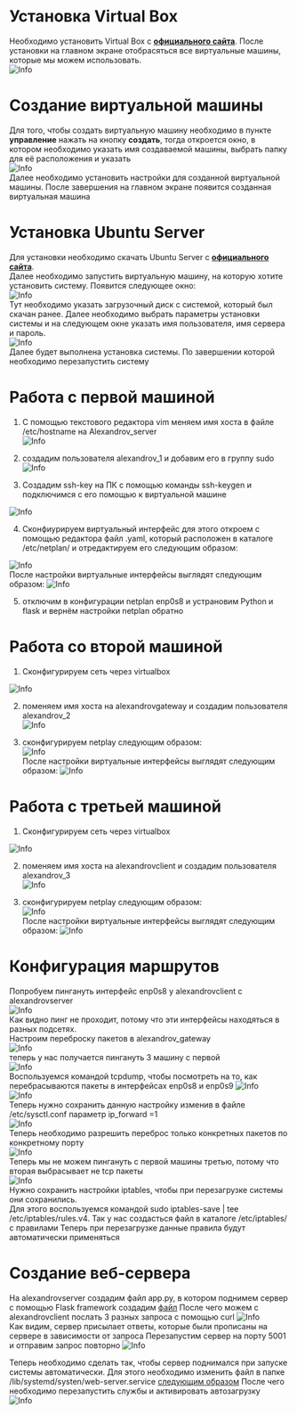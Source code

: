 # Установка Virtual Box
Необходимо установить Virtual Box с  **[официального сайта](https://www.virtualbox.org/)**.
После установки на главном экране отобрасяться все виртуальные машины, которые мы можем использовать.<br>
![Info](Assets/main_display.png "main_display" )<br>
# Создание виртуальной машины
Для того, чтобы создать виртуальную машину необходимо в пункте **управление** нажать на кнопку **создать**, 
тогда откроется окно, в котором необходимо указать имя создаваемой машины, выбрать папку для её расположения и указать<br>
![Info](Assets/creating_machine_window.png "creating_machine_window" )<br>
Далее необходимо установить настройки для созданной виртуальной машины. После завершения на главном экране появится созданная виртуальная машина
# Установка Ubuntu Server
Для установки необходимо скачать Ubuntu Server с **[официального сайта](https://ubuntu.com/download/server)**. <br>
Далее необходимо запустить виртуальную машину, на которую хотите установить систему. Появится следующее окно:<br>
![Info](Assets/Install_ubuntu.png "creating_machine_window" ) <br>
Тут необходимо указать загрузочный диск с системой, который был скачан ранее. Далее необходимо выбрать параметры 
установки системы и на следующем окне указать имя пользователя, имя сервера и пароль.<br>
![Info](Assets/username_screen.png "username_screen" ) <br>
Далее будет выполнена установка системы. По завершении которой необходимо перезапустить систему<br>

# Работа с первой машиной
1. С помощью текстового редактора vim меняем имя хоста в файле /etc/hostname на Alexandrov_server<br>
![Info](Assets/hostname1.png "hostname1" ) <br>
   
2. создадим пользователя alexandrov_1 и добавим его в группу sudo<br>
![Info](Assets/creating_alexandrov_1.png "username1" ) <br>

3. Создадим ssh-key на ПК с помощью команды ssh-keygen и подключимся с его помощью к виртуальной машине <br>

![Info](Assets/ssh-key.png "ssh" ) <br>

4. Сконфиурируем виртуальный интерфейс для этого откроем с помощью редактора файл .yaml, который расположен в каталоге /etc/netplan/ и отредактируем его следующим образом:<br>

![Info](Assets/netplan_cfg.png "netplan_cfg" ) <br>
После настройки виртуальные интерфейсы выглядят следующим образом:
![Info](Assets/ip_adrr_1.png "ip_adrr_1" ) <br>

5. отключим в конфигурации netplan enp0s8 и устрановим Python и flask  и вернём настройки netplan обратно<br>

# Работа со второй машиной

1. Сконфигурируем сеть через virtualbox<br>

![Info](Assets/web_2.png "web_2" ) <br>

2. поменяем имя хоста на alexandrovgateway и создадим пользователя alexandrov_2 <br>
![Info](Assets/creating_alexandrov_2.png "alexandrov_2" ) <br>

3. сконфигурируем netplay следующим образом:<br>
![Info](Assets/netplan_cfg_2.png "netplan_cfg_2" ) <br>
После настройки виртуальные интерфейсы выглядят следующим образом:
![Info](Assets/ip_adrr_2.png "ip_adrr_2" ) <br>

# Работа с третьей машиной

1. Сконфигурируем сеть через virtualbox<br>

![Info](Assets/web_3.png "web_3" ) <br>

2. поменяем имя хоста на alexandrovclient и создадим пользователя alexandrov_3 <br>
![Info](Assets/creating_alexandrov_3.png "alexandrov_3" ) <br>

3. сконфигурируем netplay следующим образом:<br>
![Info](Assets/netplan_cfg_3.png "netplan_cfg_3" ) <br>
После настройки виртуальные интерфейсы выглядят следующим образом:
![Info](Assets/ip_adrr_3.png "ip_adrr_3" ) <br>

# Конфигурация маршрутов
Попробуем пингануть интерфейс enp0s8 у alexandrovclient с alexandrovserver<br>
![Info](Assets/ping_failed.png "ping_failed" ) <br>
 Как видно пинг не проходит, потому что эти интерфейсы находяться в разных подсетях.<br>
Настроим переброску пакетов в alexandrov_gateway<br>
![Info](Assets/paste_1_in_forward.png "paste_1_in_forward" ) <br>
теперь у нас получается пингануть 3 машину с первой<br>
![Info](Assets/ping_success.png "paste_1_in_forward" ) <br>
Воспользуемся командой tcpdump, чтобы посмотреть на то, как перебрасываются пакеты в интерфейсах enp0s8 и enp0s9
![Info](Assets/tcpdump_enp0s8.png "tcpdump_enp0se8" ) <br>
![Info](Assets/tcpdump_enp0s9.png "tcpdump_enp0se9" ) <br>
 Теперь нужно сохранить данную настройку изменив в файле /etc/sysctl.conf параметр ip_forward =1<br>
![Info](Assets/ip_forward_1.png "ip_forward_1" ) <br>
Теперь необходимо разрешить переброс только конкретных пакетов по конкретному порту<br>
![Info](Assets/add_iptables.png "add_iptables" ) <br>
Теперь мы не можем пингануть с первой машины третью, потому что вторая выбрасывает не tcp  пакеты<br>
![Info](Assets/ping_failed_2.png "ping_failed_2" ) <br>
Нужно сохранить настройки iptables, чтобы при перезагрузке системы они сохранились.<br>
Для этого воспользуемся командой sudo iptables-save | tee /etc/iptables/rules.v4. Так у нас создасться файл в каталоге /etc/iptables/ с правилами
Теперь при перезагрузке данные правила будут автоматически применяться

# Создание веб-сервера

На alexandrovserver создадим файл app.py, в котором поднимем сервер с помощью Flask framework создадим [файл](application.py)
После чего можем с alexandrovclient послать 3 разных запроса с помощью curl
![Info](Assets/3_request.png "3_request" ) <br>
Как видим, сервер присылает ответы, которые были прописаны на сервере в зависимости от запроса
Перезапустим сервер на порту 5001 и отправим запрос повторно
![Info](Assets/wrongPort.png "reboot_services" ) <br>

Теперь необходимо сделать так, чтобы сервер поднимался при запуске системы автоматически.
Для этого необходимо изменить файл в папке /lib/systemd/systen/web-server.service [следующим образом](configs/Ubuntu_A/web-server.service)
После чего необходимо перезапустить службы и активировать автозагрузку<br>
![Info](Assets/reboot_services.png "reboot_services" ) <br>
